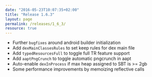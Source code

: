 ```yaml
---
date: "2016-05-23T10:07:35+02:00"
title: "Release 1.6.3"
layout: page
permalink: /releases/1_6_3/
resource: true
---
```


* Further `bugfixes` around android builder initialization
* Add `dexMainClassesRules` to set keep rules for dex main file
* Add `typedResourcesFull` to toggle full TR feature support
* Add `aaptPngCrunch` to toggle automatic pngcrunch in aapt
* Auto-enable `dexInProcess` if max heap assigned to SBT is >= 2gb
* Some performance improvements by memoizing reflective calls
